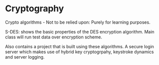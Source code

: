 # Cryptography
Crypto algorithms - Not to be relied upon: Purely for learning purposes.

S-DES: shows the basic properties of the DES encryption algorithm. Main class will run test data over encryption scheme.

Also contains a project that is built using these algorithms. A secure login server which makes use of hybrid key cryptogrpahy, keystroke dynamics and server logging.